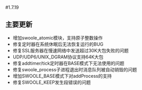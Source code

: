 #1.7.19

主要更新
-----
* 增加swoole_atomic模块，支持原子整数操作
* 修复定时器在系统休眠后无法恢复运行的BUG
* 修复SSL服务器在慢速网络中发送超过30K大包失败的问题
* UDP/UDP6/UNIX_DGRAM协议支持64K大包
* 修复addtimer/tick定时器在BASE模式下无法使用的问题
* 修复swoole_process子进程退出时消息队列被自动销毁的问题
* 增加SWOOLE_BASE模式下对addProcess的支持
* 修复SWOOLE_KEEP发生段错误的问题



